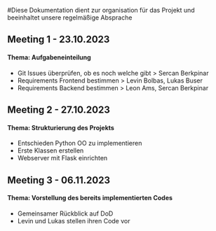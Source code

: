 #Diese Dokumentation dient zur organisation für das Projekt und beeinhaltet unsere regelmäßige Absprache

<h2>Meeting 1 - 23.10.2023</h2>
<h4>Thema: Aufgabeneinteilung</h4>

- Git Issues überprüfen, ob es noch welche gibt > Sercan Berkpinar
- Requirements Frontend bestimmen > Levin Bolbas, Lukas Buser
- Requirements Backend bestimmen > Leon Ams, Sercan Berkpinar

<h2>Meeting 2 - 27.10.2023</h2>
<h4>Thema: Strukturierung des Projekts</h4>

- Entschieden Python OO zu implementieren
- Erste Klassen erstellen
- Webserver mit Flask einrichten

<h2>Meeting 3 - 06.11.2023</h2>
<h4>Thema: Vorstellung des bereits implementierten Codes</h4>

- Gemeinsamer Rückblick auf DoD
- Levin und Lukas stellen ihren Code vor
